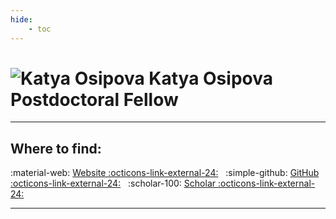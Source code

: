```yaml
---
hide:
    - toc
---
```


<h1 class="profile-header">
  <img src="/img/people/katyaosipova.jpg" alt="Katya Osipova">
  <span class="profile-name">
    Katya Osipova<br>
    <span class="profile-title">Postdoctoral Fellow</span>
  </span>
</h1>




---

## Where to find:

:material-web: [Website :octicons-link-external-24:](https://osipovarev.github.io/) &nbsp; :simple-github: [GitHub :octicons-link-external-24:](https://github.com/osipovarev) &nbsp; :scholar-100: [Scholar :octicons-link-external-24:](https://scholar.google.com/citations?hl=en&user=OhvZN8cAAAAJ&view_op=list_works&sortby=pubdate)

---

